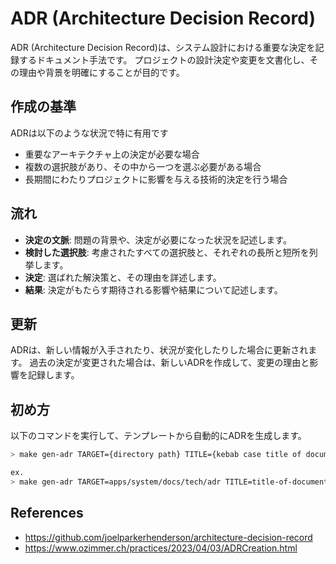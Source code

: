 # ADR (Architecture Decision Record)

ADR (Architecture Decision Record)は、システム設計における重要な決定を記録するドキュメント手法です。
プロジェクトの設計決定や変更を文書化し、その理由や背景を明確にすることが目的です。

## 作成の基準

ADRは以下のような状況で特に有用です

* 重要なアーキテクチャ上の決定が必要な場合
* 複数の選択肢があり、その中から一つを選ぶ必要がある場合
* 長期間にわたりプロジェクトに影響を与える技術的決定を行う場合

## 流れ

* **決定の文脈**: 問題の背景や、決定が必要になった状況を記述します。
* **検討した選択肢**: 考慮されたすべての選択肢と、それぞれの長所と短所を列挙します。
* **決定**: 選ばれた解決策と、その理由を詳述します。
* **結果**: 決定がもたらす期待される影響や結果について記述します。

## 更新

ADRは、新しい情報が入手されたり、状況が変化したりした場合に更新されます。
過去の決定が変更された場合は、新しいADRを作成して、変更の理由と影響を記録します。

## 初め方

以下のコマンドを実行して、テンプレートから自動的にADRを生成します。

```bash
> make gen-adr TARGET={directory path} TITLE={kebab case title of document}

ex.
> make gen-adr TARGET=apps/system/docs/tech/adr TITLE=title-of-document
```

## References

* https://github.com/joelparkerhenderson/architecture-decision-record
* https://www.ozimmer.ch/practices/2023/04/03/ADRCreation.html
